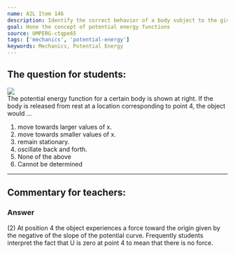 ```yaml
---
name: A2L Item 146
description: Identify the correct behavior of a body subject to the given potential energy function.
goal: Hone the concept of potential energy functions
source: UMPERG-ctqpe65
tags: ['mechanics', 'potential-energy']
keywords: Mechanics, Potential Energy
---
```


## The question for students:

<div class="img-rightr"><img src="/files/Item146_fig1.gif" /></div> The
potential energy function for a certain body is shown at right.  If the
body is released from rest at a location corresponding to  point 4, the
object  would ...

1. move towards larger values of x.
2. move towards smaller values of x.
3. remain stationary.
4. oscillate back and forth.
5. None of the above
6. Cannot be determined


<hr/>

## Commentary for teachers:

### Answer 

(2) At position 4 the object experiences a force toward the
origin given by the negative of the slope of the potential curve.
Frequently students interpret the fact that U is zero at point 4 to mean
that there is no force.
